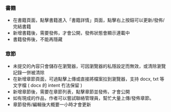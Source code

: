 ### 書籍

- 在書籍頁面，點擊書籍進入「書籍詳情」頁面，點擊右上按鈕可以更新/發佈/完結書籍
- 新增書籍後，需要發佈，才會公開，發佈狀態會顯示連載中
- 書籍發佈後，不能再隱藏

### 章節

- 未提交的內容只會儲存在瀏覽器，可因瀏覽器的私隱設定而無效，或清除瀏覽記錄一併被清除
- 在新增章節頁面，可過點擊上傳或直接將檔案拉到瀏覽器，支持 docx, txt 等文字檔 ( docx 的 intent 冇法保留 )
- 新增章節後，需要在章節列表，點擊章節並發佈，才會公開
- 如有現成的作品，作者可以嘗試聯絡管理員，幫忙大量上傳/發佈章節。
- 章節發佈/編輯後大概要一小時才會更新
